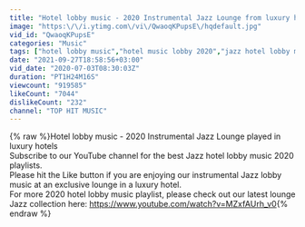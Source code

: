 ```yaml
---
title: "Hotel lobby music - 2020 Instrumental Jazz Lounge from luxury hotels"
image: "https:\/\/i.ytimg.com\/vi\/QwaoqKPupsE\/hqdefault.jpg"
vid_id: "QwaoqKPupsE"
categories: "Music"
tags: ["hotel lobby music","hotel music lobby 2020","jazz hotel lobby music"]
date: "2021-09-27T18:58:56+03:00"
vid_date: "2020-07-03T08:30:03Z"
duration: "PT1H24M16S"
viewcount: "919585"
likeCount: "7044"
dislikeCount: "232"
channel: "TOP HIT MUSIC"
---
```

{% raw %}Hotel lobby music - 2020 Instrumental Jazz Lounge played in luxury hotels <br />Subscribe to our YouTube channel for the best Jazz hotel lobby music 2020 playlists.<br />Please hit the Like button if you are enjoying our instrumental Jazz lobby music at an exclusive lounge in a luxury hotel.<br />For more 2020 hotel lobby music playlist, please check out our latest lounge Jazz collection here: <a rel="nofollow" target="blank" href="https://www.youtube.com/watch?v=MZxfAUrh_v0">https://www.youtube.com/watch?v=MZxfAUrh_v0</a>{% endraw %}
